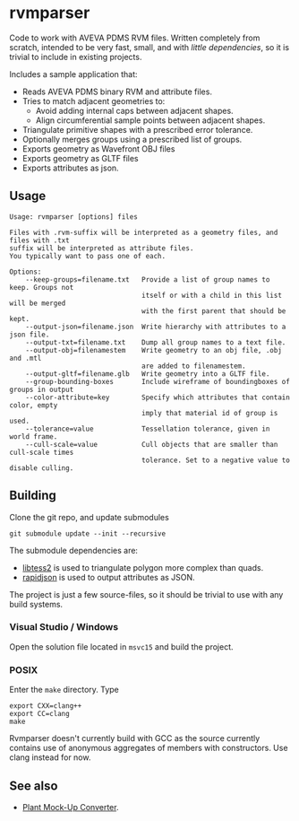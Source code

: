 # rvmparser

Code to work with AVEVA PDMS RVM files. Written completely from scratch, intended to be very fast, small, and with _little dependencies_, so it is trivial to include in existing projects.

Includes a sample application that:
- Reads AVEVA PDMS binary RVM and attribute files.
- Tries to match adjacent geometries to:
  - Avoid adding internal caps between adjacent shapes.
  - Align circumferential sample points between adjacent shapes.
- Triangulate primitive shapes with a prescribed error tolerance.
- Optionally merges groups using a prescribed list of groups.
- Exports geometry as Wavefront OBJ files
- Exports geometry as GLTF files
- Exports attributes as json.

## Usage

```
Usage: rvmparser [options] files                
                                                                                       
Files with .rvm-suffix will be interpreted as a geometry files, and files with .txt    
suffix will be interpreted as attribute files.                                         
You typically want to pass one of each.                                                
                                                                                       
Options:                                                                               
    --keep-groups=filename.txt   Provide a list of group names to keep. Groups not     
                                 itself or with a child in this list will be merged    
                                 with the first parent that should be kept.            
    --output-json=filename.json  Write hierarchy with attributes to a json file.       
    --output-txt=filename.txt    Dump all group names to a text file.                  
    --output-obj=filenamestem    Write geometry to an obj file, .obj and .mtl          
                                 are added to filenamestem.                            
    --output-gltf=filename.glb   Write geometry into a GLTF file.
    --group-bounding-boxes       Include wireframe of boundingboxes of groups in output
    --color-attribute=key        Specify which attributes that contain color, empty    
                                 imply that material id of group is used.              
    --tolerance=value            Tessellation tolerance, given in world frame.         
    --cull-scale=value           Cull objects that are smaller than cull-scale times   
                                 tolerance. Set to a negative value to disable culling.
```

## Building

Clone the git repo, and update submodules
```
git submodule update --init --recursive
```
The submodule dependencies are:
- [libtess2](https://github.com/memononen/libtess2) is used to triangulate polygon more complex than quads.
- [rapidjson](https://github.com/Tencent/rapidjson/) is used to output attributes as JSON.

The project is just a few source-files, so it should be trivial to use with any build systems.

### Visual Studio / Windows

Open the solution file located in `msvc15` and build the project.

### POSIX

Enter the `make` directory. Type
```
export CXX=clang++
export CC=clang
make
```
Rvmparser doesn't currently build with GCC as the source currently contains use of anonymous aggregates of members with constructors. Use clang instead for now.

## See also
- [Plant Mock-Up Converter](https://github.com/benvautrin/pmuc).